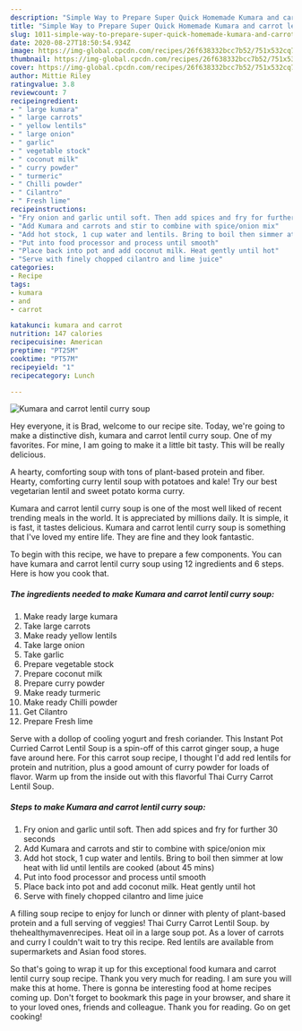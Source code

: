 ```yaml
---
description: "Simple Way to Prepare Super Quick Homemade Kumara and carrot lentil curry soup"
title: "Simple Way to Prepare Super Quick Homemade Kumara and carrot lentil curry soup"
slug: 1011-simple-way-to-prepare-super-quick-homemade-kumara-and-carrot-lentil-curry-soup
date: 2020-08-27T18:50:54.934Z
image: https://img-global.cpcdn.com/recipes/26f638332bcc7b52/751x532cq70/kumara-and-carrot-lentil-curry-soup-recipe-main-photo.jpg
thumbnail: https://img-global.cpcdn.com/recipes/26f638332bcc7b52/751x532cq70/kumara-and-carrot-lentil-curry-soup-recipe-main-photo.jpg
cover: https://img-global.cpcdn.com/recipes/26f638332bcc7b52/751x532cq70/kumara-and-carrot-lentil-curry-soup-recipe-main-photo.jpg
author: Mittie Riley
ratingvalue: 3.8
reviewcount: 7
recipeingredient:
- " large kumara"
- " large carrots"
- " yellow lentils"
- " large onion"
- " garlic"
- " vegetable stock"
- " coconut milk"
- " curry powder"
- " turmeric"
- " Chilli powder"
- " Cilantro"
- " Fresh lime"
recipeinstructions:
- "Fry onion and garlic until soft. Then add spices and fry for further 30 seconds"
- "Add Kumara and carrots and stir to combine with spice/onion mix"
- "Add hot stock, 1 cup water and lentils. Bring to boil then simmer at low heat with lid until lentils are cooked (about 45 mins)"
- "Put into food processor and process until smooth"
- "Place back into pot and add coconut milk. Heat gently until hot"
- "Serve with finely chopped cilantro and lime juice"
categories:
- Recipe
tags:
- kumara
- and
- carrot

katakunci: kumara and carrot 
nutrition: 147 calories
recipecuisine: American
preptime: "PT25M"
cooktime: "PT57M"
recipeyield: "1"
recipecategory: Lunch

---
```



![Kumara and carrot lentil curry soup](https://img-global.cpcdn.com/recipes/26f638332bcc7b52/751x532cq70/kumara-and-carrot-lentil-curry-soup-recipe-main-photo.jpg)

Hey everyone, it is Brad, welcome to our recipe site. Today, we're going to make a distinctive dish, kumara and carrot lentil curry soup. One of my favorites. For mine, I am going to make it a little bit tasty. This will be really delicious.

A hearty, comforting soup with tons of plant-based protein and fiber. Hearty, comforting curry lentil soup with potatoes and kale! Try our best vegetarian lentil and sweet potato korma curry.

Kumara and carrot lentil curry soup is one of the most well liked of recent trending meals in the world. It is appreciated by millions daily. It is simple, it is fast, it tastes delicious. Kumara and carrot lentil curry soup is something that I've loved my entire life. They are fine and they look fantastic.


To begin with this recipe, we have to prepare a few components. You can have kumara and carrot lentil curry soup using 12 ingredients and 6 steps. Here is how you cook that.

<!--inarticleads1-->

##### The ingredients needed to make Kumara and carrot lentil curry soup:

1. Make ready  large kumara
1. Take  large carrots
1. Make ready  yellow lentils
1. Take  large onion
1. Take  garlic
1. Prepare  vegetable stock
1. Prepare  coconut milk
1. Prepare  curry powder
1. Make ready  turmeric
1. Make ready  Chilli powder
1. Get  Cilantro
1. Prepare  Fresh lime


Serve with a dollop of cooling yogurt and fresh coriander. This Instant Pot Curried Carrot Lentil Soup is a spin-off of this carrot ginger soup, a huge fave around here. For this carrot soup recipe, I thought I&#39;d add red lentils for protein and nutrition, plus a good amount of curry powder for loads of flavor. Warm up from the inside out with this flavorful Thai Curry Carrot Lentil Soup. 

<!--inarticleads2-->

##### Steps to make Kumara and carrot lentil curry soup:

1. Fry onion and garlic until soft. Then add spices and fry for further 30 seconds
1. Add Kumara and carrots and stir to combine with spice/onion mix
1. Add hot stock, 1 cup water and lentils. Bring to boil then simmer at low heat with lid until lentils are cooked (about 45 mins)
1. Put into food processor and process until smooth
1. Place back into pot and add coconut milk. Heat gently until hot
1. Serve with finely chopped cilantro and lime juice


A filling soup recipe to enjoy for lunch or dinner with plenty of plant-based protein and a full serving of veggies! Thai Curry Carrot Lentil Soup. by thehealthymavenrecipes. Heat oil in a large soup pot. As a lover of carrots and curry I couldn&#39;t wait to try this recipe. Red lentils are available from supermarkets and Asian food stores. 

So that's going to wrap it up for this exceptional food kumara and carrot lentil curry soup recipe. Thank you very much for reading. I am sure you will make this at home. There is gonna be interesting food at home recipes coming up. Don't forget to bookmark this page in your browser, and share it to your loved ones, friends and colleague. Thank you for reading. Go on get cooking!
